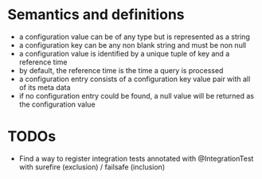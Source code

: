 # Semantics and definitions

* a configuration value can be of any type but is represented as a string
* a configuration key can be any non blank string and must be non null
* a configuration value is identified by a unique tuple of key and a reference time 
* by default, the reference time is the time a query is processed
* a configuration entry consists of a configuration key value pair with all of its meta data
* if no configuration entry could be found, a null value will be returned as the configuration value

# TODOs

* Find a way to register integration tests annotated with @IntegrationTest with surefire (exclusion) / failsafe (inclusion)
